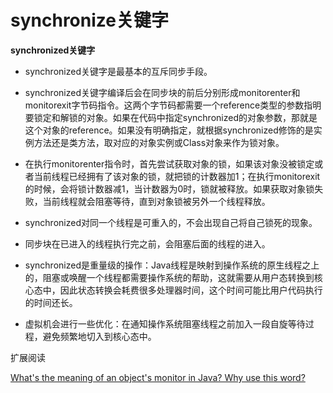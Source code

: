 # synchronize关键字

**synchronized关键字**

* synchronized关键字是最基本的互斥同步手段。

* synchronized关键字编译后会在同步块的前后分别形成monitorenter和monitorexit字节码指令。这两个字节码都需要一个reference类型的参数指明要锁定和解锁的对象。如果在代码中指定synchronized的对象参数，那就是这个对象的reference。如果没有明确指定，就根据synchronized修饰的是实例方法还是类方法，取对应的对象实例或Class对象来作为锁对象。

* 在执行monitorenter指令时，首先尝试获取对象的锁，如果该对象没被锁定或者当前线程已经拥有了该对象的锁，就把锁的计数器加1；在执行monitorexit的时候，会将锁计数器减1，当计数器为0时，锁就被释放。如果获取对象锁失败，当前线程就会阻塞等待，直到对象锁被另外一个线程释放。

* synchronized对同一个线程是可重入的，不会出现自己将自己锁死的现象。

* 同步块在已进入的线程执行完之前，会阻塞后面的线程的进入。

* synchronized是重量级的操作：Java线程是映射到操作系统的原生线程之上的，阻塞或唤醒一个线程都需要操作系统的帮助，这就需要从用户态转换到核心态中，因此状态转换会耗费很多处理器时间，这个时间可能比用户代码执行的时间还长。

* 虚拟机会进行一些优化：在通知操作系统阻塞线程之前加入一段自旋等待过程，避免频繁地切入到核心态中。



扩展阅读

[What's the meaning of an object's monitor in Java? Why use this word?](https://stackoverflow.com/questions/9848616/whats-the-meaning-of-an-objects-monitor-in-java-why-use-this-word)



